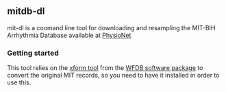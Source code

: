 ## mitdb-dl

mit-dl is a coomand line tool for downloading and resampling the MIT-BIH Arrhythmia Database available at [PhysioNet](https://www.physionet.org/physiobank/database/mitdb/)

### Getting started

This tool relies on the [xform tool](https://www.physionet.org/physiotools/wag/xform-1.htm) from the [WFDB software  package](http://www.physionet.org/physiotools/wfdb.shtml) to convert the original MIT records, so you need to have it installed in order to use this.
